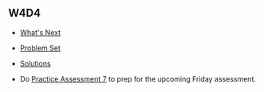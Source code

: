 ## W4D4

+ [What's Next][whats-next]


+ [Problem Set][problems-w4d4]
+ [Solutions][solutions-w4d4]


+ Do [Practice Assessment 7][practice-7] to prep for the upcoming Friday assessment.

[whats-next]: ./whats_next.md
[problems-w4d4]: ./problems/problems.md
[solutions-w4d4]: ./problems/solutions.js
[practice-7]: /practice_assessments/practice_7
